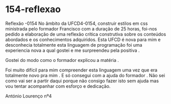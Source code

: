 154-reflexao
============
Reflexão -0154
No âmbito da UFCD4-0154, construir estilos em css ministrada pelo formador Francisco com a duração de 25 horas, foi-nos pedido a elaboração de uma reflexão crítica construtiva sobre os conteúdos abordados e os conhecimentos adquiridos.
Esta UFCD é nova para mim e desconhecia totalmente esta linguagem de programação foi uma experiencia nova a qual gostei e me surpreendeu pela positiva .

Gostei do modo como o formador explicou a matéria .

Foi muito difícil para mim compreender esta linguagem uma vez que era totalmente novo pra mim . E só consegui com a ajuda do formador .
Não sei como vai ser a partir daqui porque não consigo fazer isto sem ajuda mas vou tentar acompanhar com esforço e dedicação. 

António Lourenço nº4    
